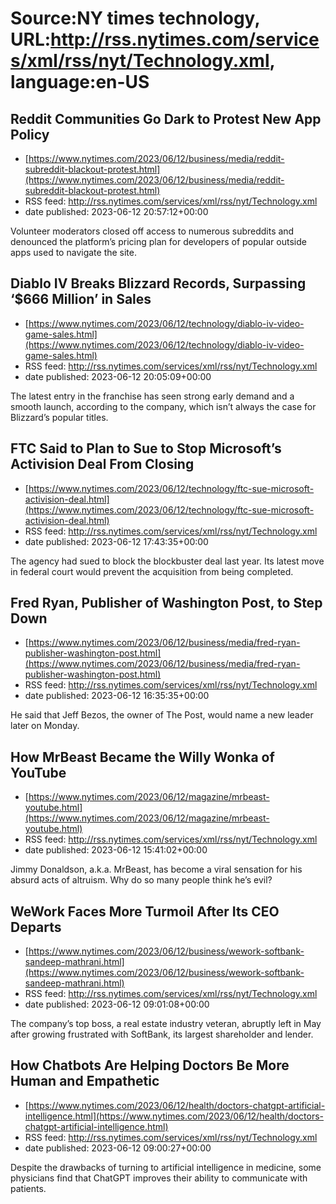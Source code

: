 # Source:NY times technology, URL:http://rss.nytimes.com/services/xml/rss/nyt/Technology.xml, language:en-US

## Reddit Communities Go Dark to Protest New App Policy
 - [https://www.nytimes.com/2023/06/12/business/media/reddit-subreddit-blackout-protest.html](https://www.nytimes.com/2023/06/12/business/media/reddit-subreddit-blackout-protest.html)
 - RSS feed: http://rss.nytimes.com/services/xml/rss/nyt/Technology.xml
 - date published: 2023-06-12 20:57:12+00:00

Volunteer moderators closed off access to numerous subreddits and denounced the platform’s pricing plan for developers of popular outside apps used to navigate the site.

## Diablo IV Breaks Blizzard Records, Surpassing ‘$666 Million’ in Sales
 - [https://www.nytimes.com/2023/06/12/technology/diablo-iv-video-game-sales.html](https://www.nytimes.com/2023/06/12/technology/diablo-iv-video-game-sales.html)
 - RSS feed: http://rss.nytimes.com/services/xml/rss/nyt/Technology.xml
 - date published: 2023-06-12 20:05:09+00:00

The latest entry in the franchise has seen strong early demand and a smooth launch, according to the company, which isn’t always the case for Blizzard’s popular titles.

## FTC Said to Plan to Sue to Stop Microsoft’s Activision Deal From Closing
 - [https://www.nytimes.com/2023/06/12/technology/ftc-sue-microsoft-activision-deal.html](https://www.nytimes.com/2023/06/12/technology/ftc-sue-microsoft-activision-deal.html)
 - RSS feed: http://rss.nytimes.com/services/xml/rss/nyt/Technology.xml
 - date published: 2023-06-12 17:43:35+00:00

The agency had sued to block the blockbuster deal last year. Its latest move in federal court would prevent the acquisition from being completed.

## Fred Ryan, Publisher of Washington Post, to Step Down
 - [https://www.nytimes.com/2023/06/12/business/media/fred-ryan-publisher-washington-post.html](https://www.nytimes.com/2023/06/12/business/media/fred-ryan-publisher-washington-post.html)
 - RSS feed: http://rss.nytimes.com/services/xml/rss/nyt/Technology.xml
 - date published: 2023-06-12 16:35:35+00:00

He said that Jeff Bezos, the owner of The Post, would name a new leader later on Monday.

## How MrBeast Became the Willy Wonka of YouTube
 - [https://www.nytimes.com/2023/06/12/magazine/mrbeast-youtube.html](https://www.nytimes.com/2023/06/12/magazine/mrbeast-youtube.html)
 - RSS feed: http://rss.nytimes.com/services/xml/rss/nyt/Technology.xml
 - date published: 2023-06-12 15:41:02+00:00

Jimmy Donaldson, a.k.a. MrBeast, has become a viral sensation for his absurd acts of altruism. Why do so many people think he’s evil?

## WeWork Faces More Turmoil After Its CEO Departs
 - [https://www.nytimes.com/2023/06/12/business/wework-softbank-sandeep-mathrani.html](https://www.nytimes.com/2023/06/12/business/wework-softbank-sandeep-mathrani.html)
 - RSS feed: http://rss.nytimes.com/services/xml/rss/nyt/Technology.xml
 - date published: 2023-06-12 09:01:08+00:00

The company’s top boss, a real estate industry veteran, abruptly left in May after growing frustrated with SoftBank, its largest shareholder and lender.

## How Chatbots Are Helping Doctors Be More Human and Empathetic
 - [https://www.nytimes.com/2023/06/12/health/doctors-chatgpt-artificial-intelligence.html](https://www.nytimes.com/2023/06/12/health/doctors-chatgpt-artificial-intelligence.html)
 - RSS feed: http://rss.nytimes.com/services/xml/rss/nyt/Technology.xml
 - date published: 2023-06-12 09:00:27+00:00

Despite the drawbacks of turning to artificial intelligence in medicine, some physicians find that ChatGPT improves their ability to communicate with patients.

